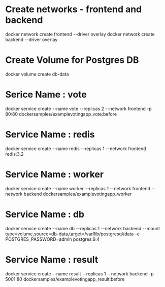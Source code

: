 # Create networks - frontend and backend
docker network create frontend --driver overlay
docker network create backend --driver overlay

# Create Volume for Postgres DB
docker volume create db-data

# Serice Name : vote
docker service create --name vote --replicas 2 --network frontend -p 80:80 dockersamples/examplevotingapp_vote:before

# Service Name : redis
docker service create --name redis --replicas 1 --network frontend redis:3.2

# Service Name : worker
docker service create --name worker --replicas 1 --network frontend --network backend dockersamples/examplevotingapp_worker

# Service Name : db
docker service create --name db --replicas 1 --network backend --mount type=volume,source=db-data,target=/var/lib/postgresql/data -e POSTGRES_PASSWORD=admin postgres:9.4

# Service Name : result
docker service create --name result --replicas 1 --network backend -p 5001:80 dockersamples/examplevotingapp_result:before
